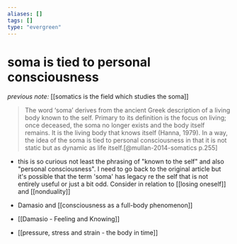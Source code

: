 ```yaml
---
aliases: []
tags: []
type: "evergreen"
---
```


# soma is tied to personal consciousness

_previous note:_ [[somatics is the field which studies the soma]]

> The word ‘soma’ derives from the ancient Greek description of a living body known to the self. Primary to its definition is the focus on living; once deceased, the soma no longer exists and the body itself remains. It is the living body that knows itself (Hanna, 1979). In a way, the idea of the soma is tied to personal consciousness in that it is not static but as dynamic as life itself.[@mullan-2014-somatics p.255]

- this is so curious not least the phrasing of "known to the self" and also "personal consciousness". I need to go back to the original article but it's possible that the term 'soma' has legacy re the self that is not entirely useful or just a bit odd. Consider in relation to [[losing oneself]] and [[nonduality]]

- Damasio and [[consciousness as a full-body phenomenon]]
- [[Damasio - Feeling and Knowing]]
- [[pressure, stress and strain - the body in time]]




